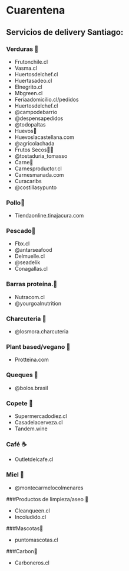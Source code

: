 # Cuarentena

## Servicios de delivery Santiago:

### Verduras 🥒

* Frutonchile.cl
* Vasma.cl
* Huertosdelchef.cl
* Huertasadeo.cl
* Elnegrito.cl
* Mbgreen.cl
* Feriaadomicilio.cl/pedidos
* Huertosdelchef.cl
* @campodebarrio
* @despensapedidos
* @todopaltas
* Huevos🥚
* Huevoslacastellana.com
* @agricolachada
* Frutos Secos🥜🌰
* @tostaduria_tomasso
* Carne🍖
* Carnesproductor.cl
* Carnesmanada.com
* Curacaribs
* @costillasypunto

### Pollo🍖

* Tiendaonline.tinajacura.com

### Pescado🐠

* Fbx.cl
* @antarseafood
* Delmuelle.cl
* @seadelik
* Conagallas.cl

### Barras proteína.🍫

* Nutracom.cl
* @yourgoalnutrition

### Charcuteria 🥓

* @losmora.charcuteria

### Plant based/vegano 🥦

* Protteina.com

### Queques 🧁

* @bolos.brasil

### Copete 🥂

* Supermercadodiez.cl
* Casadelacerveza.cl
* Tandem.wine

### Café ☕

* Outletdelcafe.cl

### Miel 🍜

* @montecarmelocolmenares

###Productos de limpieza/aseo 🧹

* Cleanqueen.cl
* Incoludido.cl

###Mascotas🐶

* puntomascotas.cl

###Carbon🥩

* Carboneros.cl